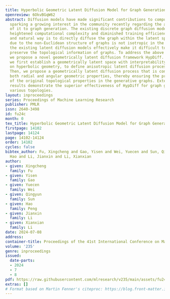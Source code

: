 ```yaml
---
title: Hyperbolic Geometric Latent Diffusion Model for Graph Generation
openreview: 6OkvBGqW62
abstract: Diffusion models have made significant contributions to computer vision,
  sparking a growing interest in the community recently regarding the application
  of it to graph generation. The existing discrete graph diffusion models exhibit
  heightened computational complexity and diminished training efficiency. A preferable
  and natural way is to directly diffuse the graph within the latent space. However,
  due to the non-Euclidean structure of graphs is not isotropic in the latent space,
  the existing latent diffusion models effectively make it difficult to capture and
  preserve the topological information of graphs. To address the above challenges,
  we propose a novel geometrically latent diffusion framework HypDiff. Specifically,
  we first establish a geometrically latent space with interpretability measures based
  on hyperbolic geometry, to define anisotropic latent diffusion processes for graphs.
  Then, we propose a geometrically latent diffusion process that is constrained by
  both radial and angular geometric properties, thereby ensuring the preservation
  of the original topological properties in the generative graphs. Extensive experimental
  results demonstrate the superior effectiveness of HypDiff for graph generation with
  various topologies.
layout: inproceedings
series: Proceedings of Machine Learning Research
publisher: PMLR
issn: 2640-3498
id: fu24c
month: 0
tex_title: Hyperbolic Geometric Latent Diffusion Model for Graph Generation
firstpage: 14102
lastpage: 14124
page: 14102-14124
order: 14102
cycles: false
bibtex_author: Fu, Xingcheng and Gao, Yisen and Wei, Yuecen and Sun, Qingyun and Peng,
  Hao and Li, Jianxin and Li, Xianxian
author:
- given: Xingcheng
  family: Fu
- given: Yisen
  family: Gao
- given: Yuecen
  family: Wei
- given: Qingyun
  family: Sun
- given: Hao
  family: Peng
- given: Jianxin
  family: Li
- given: Xianxian
  family: Li
date: 2024-07-08
address:
container-title: Proceedings of the 41st International Conference on Machine Learning
volume: '235'
genre: inproceedings
issued:
  date-parts:
  - 2024
  - 7
  - 8
pdf: https://raw.githubusercontent.com/mlresearch/v235/main/assets/fu24c/fu24c.pdf
extras: []
# Format based on Martin Fenner's citeproc: https://blog.front-matter.io/posts/citeproc-yaml-for-bibliographies/
---
```

